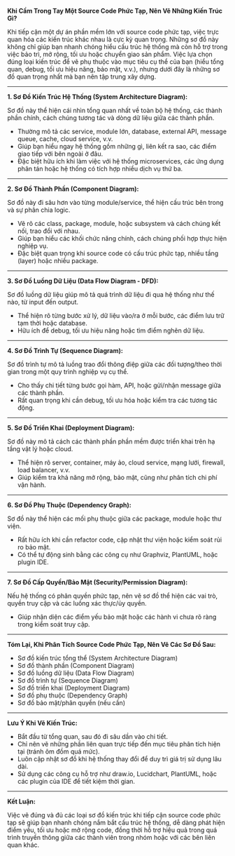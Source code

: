 
**Khi Cầm Trong Tay Một Source Code Phức Tạp, Nên Vẽ Những Kiến Trúc Gì?**

Khi tiếp cận một dự án phần mềm lớn với source code phức tạp, việc trực quan hóa các kiến trúc khác nhau là cực kỳ quan trọng. Những sơ đồ này không chỉ giúp bạn nhanh chóng hiểu cấu trúc hệ thống mà còn hỗ trợ trong việc bảo trì, mở rộng, tối ưu hoặc chuyển giao sản phẩm. Việc lựa chọn đúng loại kiến trúc để vẽ phụ thuộc vào mục tiêu cụ thể của bạn (hiểu tổng quan, debug, tối ưu hiệu năng, bảo mật, v.v.), nhưng dưới đây là những sơ đồ quan trọng nhất mà bạn nên tập trung xây dựng.

---

**1. Sơ Đồ Kiến Trúc Hệ Thống (System Architecture Diagram):**

Sơ đồ này thể hiện cái nhìn tổng quan nhất về toàn bộ hệ thống, các thành phần chính, cách chúng tương tác và dòng dữ liệu giữa các thành phần.

- Thường mô tả các service, module lớn, database, external API, message queue, cache, cloud service, v.v.
- Giúp bạn hiểu ngay hệ thống gồm những gì, liên kết ra sao, các điểm giao tiếp với bên ngoài ở đâu.
- Đặc biệt hữu ích khi làm việc với hệ thống microservices, các ứng dụng phân tán hoặc hệ thống có tích hợp nhiều dịch vụ thứ ba.

---

**2. Sơ Đồ Thành Phần (Component Diagram):**

Sơ đồ này đi sâu hơn vào từng module/service, thể hiện cấu trúc bên trong và sự phân chia logic.

- Vẽ rõ các class, package, module, hoặc subsystem và cách chúng kết nối, trao đổi với nhau.
- Giúp bạn hiểu các khối chức năng chính, cách chúng phối hợp thực hiện nghiệp vụ.
- Đặc biệt quan trọng khi source code có cấu trúc phức tạp, nhiều tầng (layer) hoặc nhiều package.

---

**3. Sơ Đồ Luồng Dữ Liệu (Data Flow Diagram - DFD):**

Sơ đồ luồng dữ liệu giúp mô tả quá trình dữ liệu đi qua hệ thống như thế nào, từ input đến output.

- Thể hiện rõ từng bước xử lý, dữ liệu vào/ra ở mỗi bước, các điểm lưu trữ tạm thời hoặc database.
- Hữu ích để debug, tối ưu hiệu năng hoặc tìm điểm nghẽn dữ liệu.

---

**4. Sơ Đồ Trình Tự (Sequence Diagram):**

Sơ đồ trình tự mô tả luồng trao đổi thông điệp giữa các đối tượng/theo thời gian trong một quy trình nghiệp vụ cụ thể.

- Cho thấy chi tiết từng bước gọi hàm, API, hoặc gửi/nhận message giữa các thành phần.
- Rất quan trọng khi cần debug, tối ưu hóa hoặc kiểm tra các tương tác động.

---

**5. Sơ Đồ Triển Khai (Deployment Diagram):**

Sơ đồ này mô tả cách các thành phần phần mềm được triển khai trên hạ tầng vật lý hoặc cloud.

- Thể hiện rõ server, container, máy ảo, cloud service, mạng lưới, firewall, load balancer, v.v.
- Giúp kiểm tra khả năng mở rộng, bảo mật, cũng như phân tích chi phí vận hành.

---

**6. Sơ Đồ Phụ Thuộc (Dependency Graph):**

Sơ đồ này thể hiện các mối phụ thuộc giữa các package, module hoặc thư viện.

- Rất hữu ích khi cần refactor code, cập nhật thư viện hoặc kiểm soát rủi ro bảo mật.
- Có thể tự động sinh bằng các công cụ như Graphviz, PlantUML, hoặc plugin IDE.

---

**7. Sơ Đồ Cấp Quyền/Bảo Mật (Security/Permission Diagram):**

Nếu hệ thống có phân quyền phức tạp, nên vẽ sơ đồ thể hiện các vai trò, quyền truy cập và các luồng xác thực/ủy quyền.

- Giúp nhận diện các điểm yếu bảo mật hoặc các hành vi chưa rõ ràng trong kiểm soát truy cập.

---

**Tóm Lại, Khi Phân Tích Source Code Phức Tạp, Nên Vẽ Các Sơ Đồ Sau:**

- Sơ đồ kiến trúc tổng thể (System Architecture Diagram)
- Sơ đồ thành phần (Component Diagram)
- Sơ đồ luồng dữ liệu (Data Flow Diagram)
- Sơ đồ trình tự (Sequence Diagram)
- Sơ đồ triển khai (Deployment Diagram)
- Sơ đồ phụ thuộc (Dependency Graph)
- Sơ đồ bảo mật/phân quyền (nếu cần)

---

**Lưu Ý Khi Vẽ Kiến Trúc:**

- Bắt đầu từ tổng quan, sau đó đi sâu dần vào chi tiết.
- Chỉ nên vẽ những phần liên quan trực tiếp đến mục tiêu phân tích hiện tại (tránh ôm đồm quá mức).
- Luôn cập nhật sơ đồ khi hệ thống thay đổi để duy trì giá trị sử dụng lâu dài.
- Sử dụng các công cụ hỗ trợ như draw.io, Lucidchart, PlantUML, hoặc các plugin của IDE để tiết kiệm thời gian.

---

**Kết Luận:**

Việc vẽ đúng và đủ các loại sơ đồ kiến trúc khi tiếp cận source code phức tạp sẽ giúp bạn nhanh chóng nắm bắt cấu trúc hệ thống, dễ dàng phát hiện điểm yếu, tối ưu hoặc mở rộng code, đồng thời hỗ trợ hiệu quả trong quá trình truyền thông giữa các thành viên trong nhóm hoặc với các bên liên quan khác.